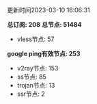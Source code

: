 更新时间2023-03-10 16:06:31

**总订阅: 208**
**总节点: 51484**
- vless节点: 57

**google ping有效节点: 253**
- v2ray节点: 153
- ss节点: 85
- trojan节点: 13
- ssr节点: 2
